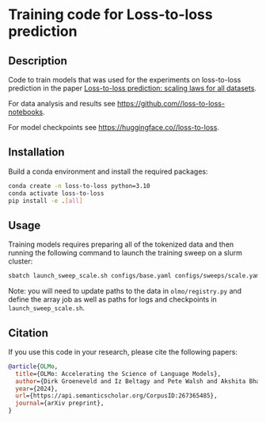 # Training code for Loss-to-loss prediction

## Description

Code to train models that was used for the experiments on loss-to-loss prediction in the paper [Loss-to-loss prediction: scaling laws for all datasets](https://arxiv.org/abs/2411.12925).

For data analysis and results see https://github.com//loss-to-loss-notebooks.

For model checkpoints see https://huggingface.co//loss-to-loss.

## Installation

Build a conda environment and install the required packages:

```bash
conda create -n loss-to-loss python=3.10
conda activate loss-to-loss
pip install -e .[all]
```

## Usage

Training models requires preparing all of the tokenized data and then running the following command to launch the training sweep on a slurm cluster:

```bash
sbatch launch_sweep_scale.sh configs/base.yaml configs/sweeps/scale.yaml
```

Note: you will need to update paths to the data in `olmo/registry.py` and define the array job as well as paths for logs and checkpoints in `launch_sweep_scale.sh`.

## Citation

If you use this code in your research, please cite the following papers:


```bibtex
@article{OLMo,
  title={OLMo: Accelerating the Science of Language Models},
  author={Dirk Groeneveld and Iz Beltagy and Pete Walsh and Akshita Bhagia and Rodney Kinney and Oyvind Tafjord and A. Jha and Hamish Ivison and Ian Magnusson and Yizhong Wang and Shane Arora and David Atkinson and Russell Authur and Khyathi Raghavi Chandu and Arman Cohan and Jennifer Dumas and Yanai Elazar and Yuling Gu and Jack Hessel and Tushar Khot and William Merrill and Jacob Daniel Morrison and Niklas Muennighoff and Aakanksha Naik and Crystal Nam and Matthew E. Peters and Valentina Pyatkin and Abhilasha Ravichander and Dustin Schwenk and Saurabh Shah and Will Smith and Emma Strubell and Nishant Subramani and Mitchell Wortsman and Pradeep Dasigi and Nathan Lambert and Kyle Richardson and Luke Zettlemoyer and Jesse Dodge and Kyle Lo and Luca Soldaini and Noah A. Smith and Hanna Hajishirzi},
  year={2024},
  url={https://api.semanticscholar.org/CorpusID:267365485},
  journal={arXiv preprint},
}
```
